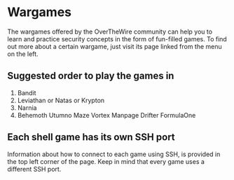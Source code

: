 # Wargames

The wargames offered by the OverTheWire community can help you to learn and practice security concepts in the form of fun-filled games.
To find out more about a certain wargame, just visit its page linked from the menu on the left.

## Suggested order to play the games in
1. Bandit
2. Leviathan or Natas or Krypton
3. Narnia
4. Behemoth
Utumno
Maze
Vortex
Manpage
Drifter
FormulaOne

## Each shell game has its own SSH port

Information about how to connect to each game using SSH, is provided in the top left corner of the page. Keep in mind that every game uses a different SSH port.
